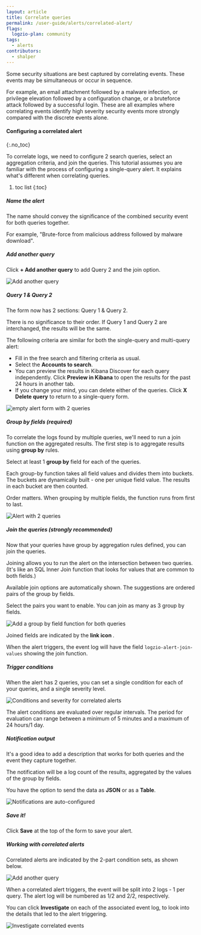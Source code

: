 ```yaml
---
layout: article
title: Correlate queries
permalink: /user-guide/alerts/correlated-alert/
flags:
  logzio-plan: community
tags:
  - alerts
contributors:
  - shalper
---
```


Some security situations are best captured by correlating events. These events may be simultaneous or occur in sequence.

For example, an email attachment followed by a malware infection, or privilege elevation followed by a configuration change, or a bruteforce attack followed by a successful login. These are all examples where correlating events identify high severity security events more strongly compared with the discrete events alone.

#### Configuring a correlated alert
{:.no_toc}

To correlate logs, we need to configure 2 search queries, select an aggregation criteria, and join the queries.
This tutorial assumes you are familiar with the process of configuring a single-query alert.
It explains what's different when correlating queries.

1. toc list
{:toc}

<div class="tasklist">

##### Name the alert

The name should convey the significance of the combined security event for both queries together.

For example, "Brute-force from malicious address followed by malware download".

##### Add another query

Click **+ Add another query** to add Query 2 and the join option.

![Add another query](https://dytvr9ot2sszz.cloudfront.net/logz-docs/correlated-alerts/add-another-query.png)

##### Query 1 & Query 2

The form now has 2 sections: Query 1 & Query 2.

There is no significance to their order. If Query 1 and Query 2 are interchanged, the results will be the same.

The following criteria are similar for both the single-query and multi-query alert:

* Fill in the free search and filtering criteria as usual.
* Select the **Accounts to search**.
* You can preview the results in Kibana Discover for each query independently. Click **Preview in Kibana** to open the results for the past 24 hours in another tab.
* If you change your mind, you can delete either of the queries. Click **X Delete query** to return to a single-query form.

![empty alert form with 2 queries](https://dytvr9ot2sszz.cloudfront.net/logz-docs/correlated-alerts/query1and2.png)

##### Group by fields (_required_)

To correlate the logs found by multiple queries, we'll need to run a join function on the aggregated results. The first step is to aggregate results using **group by** rules.

Select at least 1 **group by** field for each of the queries.

Each group-by function takes all field values and divides them into buckets. The buckets are dynamically built - one per unique field value. The results in each bucket are then counted.

Order matters. When grouping by multiple fields, the function runs from first to last.

![Alert with 2 queries](https://dytvr9ot2sszz.cloudfront.net/logz-docs/correlated-alerts/2-queries.png)

##### Join the queries (_strongly recommended_)

Now that your queries have group by aggregation rules defined, you can join the queries.

Joining allows you to run the alert on the intersection between two queries. (It's like an SQL Inner Join function that looks for values that are common to both fields.)

Available join options are automatically shown. The suggestions are ordered pairs of the group by fields.

Select the pairs you want to enable. You can join as many as 3 group by fields.

![Add a group by field function for both queries](https://dytvr9ot2sszz.cloudfront.net/logz-docs/correlated-alerts/correlated-join-queries.png)

Joined fields are indicated by the **link icon <i class="fas fa-link"></i>**.

When the alert triggers, the event log will have the field `logzio-alert-join-values` showing the join function.


##### Trigger conditions

When the alert has 2 queries, you can set a single condition for each of your queries, and a single severity level.

![Conditions and severity for correlated alerts](https://dytvr9ot2sszz.cloudfront.net/logz-docs/correlated-alerts/correlated-trigger-conditions.png)

The alert conditions are evaluated over regular intervals. The period for evaluation can range between a minimum of 5 minutes and a maximum of 24 hours/1 day.

##### Notification output

It's a good idea to add a description that works for both queries and the event they capture together.

The notification will be a log count of the results, aggregated by the values of the group by fields.

You have the option to send the data
as **JSON** or as a **Table**.

![Notifications are auto-configured](https://dytvr9ot2sszz.cloudfront.net/logz-docs/correlated-alerts/correlated-output-options.png)

##### Save it!

Click **Save** at the top of the form to save your alert.

##### Working with correlated alerts

Correlated alerts are indicated by the 2-part condition sets, as shown below.

![Add another query](https://dytvr9ot2sszz.cloudfront.net/logz-docs/correlated-alerts/2-conditions.png)

When a correlated alert triggers, the event will be split into 2 logs - 1 per query. The alert log will be numbered as 1/2 and 2/2, respectively.

You can click **Investigate** on each of the associated event log, to look into the details that led to the alert triggering.

![Investigate correlated events](https://dytvr9ot2sszz.cloudfront.net/logz-docs/correlated-alerts/2-event-logs.png)

</div>
